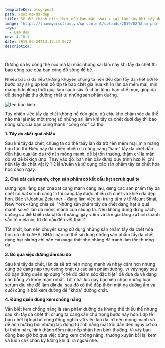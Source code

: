 ```yaml
---
templateKey: blog-post
path: /uoc-mo-da-dep
title: Sẽ khó thành hiện thực nếu bạn mắc phải 4 sai lầm này khi tẩy da chết
image: 'https://thammymisstram.vn/wp-content/uploads/2019/02/kham-pha-loai-da-OSPT.jpg' 
tags:
  - Lam dep
uev: 4.18.3
date: 2019-06-24T13:12:33.962Z
description:

---
```



Dưỡng da kỳ công thế nào mà lại mắc những sai lầm này khi tẩy da chết thì bao công sức của bạn cũng đổ sông đổ bể.

Nhiều bác sĩ da liễu thường khuyên chúng ta nên đều đặn tẩy da chết bởi lẽ bước này sẽ giúp loại bỏ lớp tế bào chết già nua khiến làn da mềm mại, mịn màng hơn đồng thời giúp làm sạch sâu lỗ chân lông, hạn chế mụn, giúp da dễ dàng hấp thụ dưỡng chất từ những sản phẩm dưỡng. 

![ten buc hinh](https://api-app.ants.vn/cwl-res/4/43/05042019/1573c0e241abe43fce97ae7c727c9c7c/c125b0a423bf234bb20b2d6bdd72cc19.jpg "ten buc hinh")

Tuy nhiên việc tẩy da chết không hề đơn giản, dù chịu khó chăm sóc da thế nào mà lại mắc một trong số những sai lầm khi tẩy da chết dưới đây thì bao công sức của bạn cũng thành "công cốc" cả thôi.

**1. Tẩy da chết quá nhiều**

Sau khi tẩy da chết, chúng ta có thể thấy làn da trở nên mềm mại, mịn màng hơn tức thì. Điều này đã khiến nhiều cô nàng càng "ham" tẩy da chết dẫn đến hậu quả làn da trở nên mỏng manh, dễ bị tổn thương, thậm chí là mẩn đỏ và dễ bị kích ứng. Thay vào đó, bạn nên xây dựng quy trình hợp lý, chỉ nên tẩy da chết vật lý 1-2 lần/tuần và sử dụng các sản phẩm tẩy da chết hóa học cách ngày.

**2. Chà xát quá mạnh, chọn sản phẩm có kết cấu hạt scrub quá to**

Đừng nghĩ rằng bạn chà xát càng mạnh càng lâu, dùng các sản phẩm tẩy da chết có hạt scrub càng to thì càng tẩy được nhiều da chết và khiến da đẹp hơn. Bác sĩ Joshua Zeichner – đang làm việc tại trung tâm y tế Mount Sinai, New York – từng chia sẻ: "Những sản phẩm tẩy da chết dạng hạt là quá mạnh so với làn da mỏng manh của chúng ta. Nếu không dùng đúng cách, chúng có thể khiến da bị tổn thương, gây viêm và làm gia tăng sự hình thành sắc tố melanin, từ đó dẫn đến vết thâm".


Tốt nhất, bạn nên chuyển sang sử dụng những sản phẩm tẩy da chết hóa học có chứa AHA, BHA hoặc có thể sử dụng những sản phẩm tẩy da chết dạng hạt nhưng chỉ nên massage thật nhẹ nhàng để tránh làm tổn thương da.

**3. Bỏ qua việc dưỡng ẩm sau đó**

Sau khi tẩy da chết, làn da sẽ trở nên mỏng manh và nhạy cảm hơn nhưng cũng dễ dàng hấp thụ dưỡng chất từ các sản phẩm dưỡng. Vì vậy ngay sau đó bạn đừng quên áp dụng "chế độ chăm sóc đặc biệt" để đưa da về dạng cân bằng và khỏe mạnh nhất. Tốt nhất lúc này bạn nên chọn những loại serum dịu nhẹ để làm dịu da, sau đó có thể đắp thêm mặt nạ dưỡng ẩm và cuối cùng là bôi kem dưỡng để "khóa" dưỡng chất.

**4. Đừng quên dùng kem chống nắng**

Vẫn biết kem chống nắng là sản phẩm dưỡng da không thể thiếu thế nhưng sau khi tẩy da chết thì chúng ta càng cần chú trọng bước này hơn. Lớp tế bào chết bị loại bỏ cũng đồng nghĩa với việc làn da trở nên mỏng manh và dễ ảnh hưởng bởi những tác động từ ánh nắng mặt trời dẫn đến nguy cơ da bị thâm nám, hình thành đốm nâu nếp nhăn hơn bình thường. Vì vậy bạn đừng bao giờ bỏ qua việc dùng kem chống nắng, thường xuyên bôi lại kem và luôn che chắn kỹ lưỡng khi đi ra ngoài nhé.